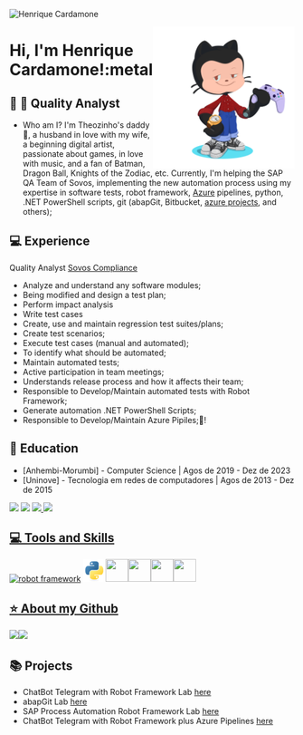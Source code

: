 <p align="left"> <img src="https://komarev.com/ghpvc/?username=hcardamone&amp;label=Profile%20views&amp;color=0e75b6&amp;style=flat" alt="Henrique Cardamone"style="max-width: 100%;"/> </p>

<img align="right" height="250" src="https://github.com/hcardamone/commun-imagecontents/blob/main/octocat-1656505344825.png">

# Hi, I'm Henrique Cardamone!:metal

## :muscle: :robot: Quality Analyst

- Who am I? I'm Theozinho's daddy 💙, a husband in love with my wife, a beginning digital artist, passionate about games, in love with music, and a fan of Batman, Dragon Ball, Knights of the Zodiac, etc.
Currently, I'm helping the SAP QA Team of Sovos, implementing the new automation process using my expertise in software tests, robot framework, [Azure](https://azure.microsoft.com/pt-br/) pipelines, python, .NET PowerShell scripts, git (abapGit, Bitbucket, [azure projects](azure.com/robotframework-selenium-roboCopChatBot-automation), and others);

## 💻 Experience

Quality Analyst
[Sovos Compliance](https://sovos.com/")
- Analyze and understand any software modules;
- Being modified and design a test plan;
- Perform impact analysis
- Write test cases
- Create, use and maintain regression test suites/plans;
- Create test scenarios;
- Execute test cases (manual and automated);
- To identify what should be automated;
- Maintain automated tests;
- Active participation in team meetings;
- Understands release process and how it affects their team;
- Responsible to Develop/Maintain automated tests with Robot Framework;
- Generate automation .NET PowerShell Scripts;
- Responsible to Develop/Maintain Azure Pipiles;:robot:!

## 📝 Education

- [Anhembi-Morumbi] - Computer Science | Agos de 2019 - Dez de 2023
- [Uninove] - Tecnologia em redes de computadores | Agos de 2013 - Dez de 2015

<p>
<div>
<a href = "mailto:henrique.cardamonetec@gmail.com"><img src="https://img.shields.io/badge/Gmail-D14836?style=for-the-badge&logo=gmail&logoColor=white" target="_blank"></a>
<a href="https://www.linkedin.com/in/henriquecardamone" target="_blank"><img src="https://img.shields.io/badge/-LinkedIn-%230077B5?style=for-the-badge&logo=linkedin&logoColor=white" target="_blank"></a>
<a href = "mailto:henrique.cardamonetec@hotmail.com"><img src="https://img.shields.io/badge/Microsoft_Outlook-0078D4?style=for-the-badge&amp;logo=microsoft-outlook&amp;logoColor=white" style="max-width: 100%;">
<a href ="https://gitlab.com/henrique.cardamonetec"><img src="https://img.shields.io/badge/GitLab-330F63?style=for-the-badge&amp;logo=gitlab&amp;logoColor=white" style="max-width: 100%;">
</div>

## 💻 Tools and Skills

<img src="https://camo.githubusercontent.com/7deda4901a446c74e93e7fd33bea431495932e49d60414ed5be8ee84c447f779/68747470733a2f2f75706c6f61642e77696b696d656469612e6f72672f77696b6970656469612f636f6d6d6f6e732f652f65342f526f626f742d6672616d65776f726b2d6c6f676f2e706e67" alt="robot framework" width="40" height="40" data-canonical-src="https://upload.wikimedia.org/wikipedia/commons/e/e4/Robot-framework-logo.png" style="max-width: 100%;"></a> <a href="https://www.docker.com/" rel="nofollow"> </a><a href="https://www.python.org" rel="nofollow"><img src="https://raw.githubusercontent.com/devicons/devicon/master/icons/python/python-original.svg" alt="python" width="40" height="40" style="max-width: 100%;"><img src="https://upload.wikimedia.org/wikipedia/commons/thumb/5/59/SAP_2011_logo.svg/256px-SAP_2011_logo.svg.png" width="40" height="40"/><img src="https://cdn.jsdelivr.net/gh/devicons/devicon/icons/git/git-plain.svg" width="40" height="40"/><img src="https://cdn.jsdelivr.net/gh/devicons/devicon/icons/azure/azure-original.svg" width="40" height="40"/><img src="https://cdn.jsdelivr.net/gh/devicons/devicon/icons/microsoftsqlserver/microsoftsqlserver-plain-wordmark.svg" width="40" height="40"/>

## ⭐ About my Github

<div>
    <a href="https://github.com/hcardamone">
        <img src="https://github-readme-stats.vercel.app/api/top-langs/?username=hcardamone&exclude_repo=github-readme-stats&theme=prussian" style="max-width: 100%;/>
        <a href="https://github.com/hcardamone"><img height="180em" src="https://github-readme-stats.vercel.app/api?username=hcardamone&show_icons=true&theme=prussian&include_all_commits=true&count_private=true" /> </a>
    </a>
</div>


## :books: Projects

- ChatBot Telegram with Robot Framework Lab [here](https://github.com/hcardamone/robotframework-roboCopChatBot-Telegram)
- abapGit Lab [here](https://github.com/hcardamone/sap-abap-projects)
- SAP Process Automation Robot Framework Lab [here](https://github.com/hcardamone/sap-automation-poc)
- ChatBot Telegram with Robot Framework plus Azure Pipelines [here](https://dev.azure.com/hcardamone/_git/RF%20Selenium%20roboCopChatBot)

<!---
hcardamone/hcardamone is a ✨ special ✨ repository because its `README.md` (this file) appears on your GitHub profile.
You can click the Preview link to take a look at your changes.
--->
